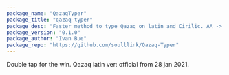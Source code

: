 ```yaml
---
package_name: "QazaqTyper"
package_title: "qazaq-typer"
package_desc: "Faster method to type Qazaq on latin and Cirilic. AA -> Ә "
package_version: "0.1.0"
package_author: "Ivan Bue"
package_repo: "https://github.com/soulllink/Qazaq-Typer"
---
```

Double tap for the win.
Qazaq latin ver: official from 28 jan 2021.
